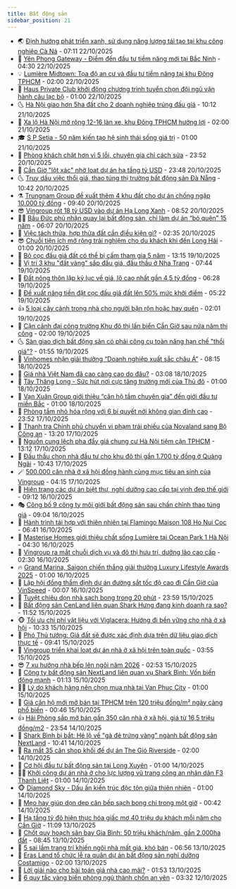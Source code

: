 ```yaml
---
title: Bất động sản
sidebar_position: 21
---
```


<!-- dantri-bat-dong-san:START -->
- 🌏 [Định hướng phát triển xanh, sử dụng năng lượng tái tạo tại khu công nghiệp Cà Ná](https://dantri.com.vn/bat-dong-san/dinh-huong-phat-trien-xanh-su-dung-nang-luong-tai-tao-tai-khu-cong-nghiep-ca-na-20251022140550883.htm) - 07:11 22/10/2025
- 👹 [Yên Phong Gateway - Điểm đến đầu tư tiềm năng mới tại Bắc Ninh](https://dantri.com.vn/bat-dong-san/yen-phong-gateway-diem-den-dau-tu-tiem-nang-moi-tai-bac-ninh-20251022104453987.htm) - 04:30 22/10/2025
- 💡 [Lumière Midtown: Tọa độ an cư và đầu tư tiềm năng tại khu Đông TPHCM](https://dantri.com.vn/bat-dong-san/lumiere-midtown-toa-do-an-cu-va-dau-tu-tiem-nang-tai-khu-dong-tphcm-20251021224744406.htm) - 02:00 22/10/2025
- 🌋 [Haus Private Club khởi động chương trình tuyển chọn đội ngũ vận hành câu lạc bộ](https://dantri.com.vn/bat-dong-san/haus-private-club-khoi-dong-chuong-trinh-tuyen-chon-doi-ngu-van-hanh-cau-lac-bo-20251021223626698.htm) - 01:00 22/10/2025
- 🌜 [Hà Nội giao hơn 5ha đất cho 2 doanh nghiệp trúng đấu giá](https://dantri.com.vn/bat-dong-san/ha-noi-giao-hon-5ha-dat-cho-2-doanh-nghiep-trung-dau-gia-20251021162516879.htm) - 10:12 21/10/2025
- 💃 [Xa lộ Hà Nội mở rộng 12-16 làn xe, khu Đông TPHCM hưởng lợi](https://dantri.com.vn/bat-dong-san/xa-lo-ha-noi-mo-rong-12-16-lan-xe-khu-dong-tphcm-huong-loi-20251020202012153.htm) - 02:00 21/10/2025
- 🎓 [S P Setia - 50 năm kiến tạo hệ sinh thái sống giá trị](https://dantri.com.vn/bat-dong-san/s-p-setia-50-nam-kien-tao-he-sinh-thai-song-gia-tri-20251020201350759.htm) - 01:00 21/10/2025
- 🌝 [Phòng khách chật hơn vì 5 lỗi, chuyên gia chỉ cách sửa](https://dantri.com.vn/bat-dong-san/phong-khach-chat-hon-vi-5-loi-chuyen-gia-chi-cach-sua-20251020102147243.htm) - 23:52 20/10/2025
- 🧐 [Cần Giờ &quot;lột xác&quot; nhờ loạt dự án hạ tầng tỷ USD](https://dantri.com.vn/bat-dong-san/can-gio-lot-xac-nho-loat-du-an-ha-tang-ty-usd-20251013105937424.htm) - 23:48 20/10/2025
- 🌜 [Truy dấu việc thổi giá, thao túng thị trường bất động sản Đà Nẵng](https://dantri.com.vn/bat-dong-san/truy-dau-viec-thoi-gia-thao-tung-thi-truong-bat-dong-san-da-nang-20251013172013846.htm) - 10:42 20/10/2025
- ⚗️ [Trungnam Group đề xuất thêm 4 khu đất cho dự án chống ngập 10.000 tỷ đồng](https://dantri.com.vn/bat-dong-san/trungnam-group-de-xuat-them-4-khu-dat-cho-du-an-chong-ngap-10000-ty-dong-20251020150323183.htm) - 09:40 20/10/2025
- 😎 [Vingroup rót 18 tỷ USD vào dự án Hạ Long Xanh](https://dantri.com.vn/bat-dong-san/vingroup-rot-18-ty-usd-vao-du-an-ha-long-xanh-20251019152900686.htm) - 08:52 20/10/2025
- 🧑‍🏫 [Bầu Đức phủ nhận quay lại bất động sản, chỉ làm dự án “bỏ quên” 15 năm](https://dantri.com.vn/kinh-doanh/bau-duc-phu-nhan-quay-lai-bat-dong-san-chi-lam-du-an-bo-quen-15-nam-20251020114145838.htm) - 06:07 20/10/2025
- 💪 [Việc tách thửa, hợp thửa đất cần điều kiện gì?](https://dantri.com.vn/bat-dong-san/viec-tach-thua-hop-thua-dat-can-dieu-kien-gi-20251020090528561.htm) - 02:35 20/10/2025
- 😎 [Chuỗi tiện ích mở rộng trải nghiệm cho du khách khi đến Long Hải](https://dantri.com.vn/bat-dong-san/chuoi-tien-ich-mo-rong-trai-nghiem-cho-du-khach-khi-den-long-hai-20251019180128594.htm) - 01:00 20/10/2025
- 🧠 [Bỏ cọc đấu giá đất có thể bị cấm tham gia 5 năm](https://dantri.com.vn/bat-dong-san/bo-coc-dau-gia-dat-co-the-bi-cam-tham-gia-5-nam-20251019092128377.htm) - 13:15 19/10/2025
- 🧰 [Vị trí 3 khu &quot;đất vàng&quot; sắp đấu giá, đấu thầu ở Nha Trang](https://dantri.com.vn/bat-dong-san/vi-tri-3-khu-dat-vang-sap-dau-gia-dau-thau-o-nha-trang-20251015162313428.htm) - 07:44 19/10/2025
- 🤩 [Đất nông thôn lập kỷ lục về giá, lô cao nhất gần 4,5 tỷ đồng](https://dantri.com.vn/bat-dong-san/dat-nong-thon-lap-ky-luc-ve-gia-lo-cao-nhat-gan-45-ty-dong-20251018093522970.htm) - 06:28 19/10/2025
- 🦆 [Đề xuất nâng tiền đặt cọc đấu giá đất lên 50% mức khởi điểm](https://dantri.com.vn/bat-dong-san/de-xuat-nang-tien-dat-coc-dau-gia-dat-len-50-muc-khoi-diem-20251019105219048.htm) - 05:22 19/10/2025
- 👍 [5 loại cây cảnh trong nhà cho người bận rộn hoặc hay quên](https://dantri.com.vn/bat-dong-san/5-loai-cay-canh-trong-nha-cho-nguoi-ban-ron-hoac-hay-quen-20251014234138280.htm) - 02:01 19/10/2025
- 🙉 [Cận cảnh đại công trường Khu đô thị lấn biển Cần Giờ sau nửa năm thi công](https://dantri.com.vn/bat-dong-san/can-canh-dai-cong-truong-khu-do-thi-lan-bien-can-gio-sau-nua-nam-thi-cong-20251013142646578.htm) - 02:00 19/10/2025
- 🌜 [Sàn giao dịch bất động sản có phải công cụ toàn năng hạn chế &quot;thổi giá&quot;?](https://dantri.com.vn/bat-dong-san/san-giao-dich-bat-dong-san-co-phai-cong-cu-toan-nang-han-che-thoi-gia-20251018101707787.htm) - 01:55 19/10/2025
- 🌋 [Vinhomes nhận giải thưởng “Doanh nghiệp xuất sắc châu Á”](https://dantri.com.vn/bat-dong-san/vinhomes-nhan-giai-thuong-doanh-nghiep-xuat-sac-chau-a-20251018145135342.htm) - 08:15 18/10/2025
- 🥰 [Giá nhà Việt Nam đã cao càng cao do đâu?](https://dantri.com.vn/bat-dong-san/gia-nha-viet-nam-da-cao-cang-cao-do-dau-20251013163828186.htm) - 03:08 18/10/2025
- 💯 [Tây Thăng Long - Sức hút nơi cực tăng trưởng mới của Thủ đô](https://dantri.com.vn/bat-dong-san/tay-thang-long-suc-hut-noi-cuc-tang-truong-moi-cua-thu-do-20251017203600922.htm) - 01:00 18/10/2025
- 🤩 [Vạn Xuân Group giới thiệu “căn hộ tầm chuyên gia” đến giới đầu tư miền Bắc](https://dantri.com.vn/bat-dong-san/van-xuan-group-gioi-thieu-can-ho-tam-chuyen-gia-den-gioi-dau-tu-mien-bac-20251017153739407.htm) - 01:00 18/10/2025
- 💄 [Phòng tắm nhỏ hóa rộng với 6 bí quyết nới không gian đỉnh cao](https://dantri.com.vn/bat-dong-san/phong-tam-nho-hoa-rong-voi-6-bi-quyet-noi-khong-gian-dinh-cao-20251017145947333.htm) - 23:52 17/10/2025
- 🦍 [Thanh tra Chính phủ chuyển vi phạm trái phiếu của Novaland sang Bộ Công an](https://dantri.com.vn/kinh-doanh/thanh-tra-chinh-phu-chuyen-vi-pham-trai-phieu-cua-novaland-sang-bo-cong-an-20251017183707166.htm) - 13:20 17/10/2025
- 🎡 [Nguồn cung lệch pha đẩy giá chung cư Hà Nội tiệm cận TPHCM](https://dantri.com.vn/bat-dong-san/nguon-cung-lech-pha-day-gia-chung-cu-ha-noi-tiem-can-tphcm-20251017192938290.htm) - 13:12 17/10/2025
- 🐎 [Đấu thầu chọn nhà đầu tư cho khu đô thị gần 1.700 tỷ đồng ở Quảng Ngãi](https://dantri.com.vn/bat-dong-san/dau-thau-chon-nha-dau-tu-cho-khu-do-thi-gan-1700-ty-dong-o-quang-ngai-20251015111350548.htm) - 10:43 17/10/2025
- 🪄 [500.000 căn nhà ở xã hội đồng hành cùng mục tiêu an sinh của Vingroup](https://dantri.com.vn/bat-dong-san/500000-can-nha-o-xa-hoi-dong-hanh-cung-muc-tieu-an-sinh-cua-vingroup-20251017105348790.htm) - 04:15 17/10/2025
- 💼 [Hiện trạng các dự án biệt thự, nghỉ dưỡng cao cấp tại vịnh đẹp thế giới](https://dantri.com.vn/bat-dong-san/hien-trang-cac-du-an-biet-thu-nghi-duong-cao-cap-tai-vinh-dep-the-gioi-20251015120631470.htm) - 09:12 16/10/2025
- 🎭 [Công bố 9 công ty môi giới bất động sản sau chấn chỉnh thao túng giá](https://dantri.com.vn/bat-dong-san/cong-bo-9-cong-ty-moi-gioi-bat-dong-san-sau-chan-chinh-thao-tung-gia-20251015125533669.htm) - 09:04 16/10/2025
- 🐻 [Hành trình tái hợp với thiên nhiên tại Flamingo Maison 108 Ho Nui Coc](https://dantri.com.vn/bat-dong-san/hanh-trinh-tai-hop-voi-thien-nhien-tai-flamingo-maison-108-ho-nui-coc-20251016122516415.htm) - 06:41 16/10/2025
- 💃 [Masterise Homes giới thiệu chất sống Lumière tại Ocean Park 1 Hà Nội](https://dantri.com.vn/bat-dong-san/masterise-homes-gioi-thieu-chat-song-lumiere-tai-ocean-park-1-ha-noi-20251016105411268.htm) - 04:30 16/10/2025
- 🦣 [Vingroup ra mắt chuỗi dịch vụ và đô thị hưu trí, dưỡng lão cao cấp](https://dantri.com.vn/bat-dong-san/vingroup-ra-mat-chuoi-dich-vu-va-do-thi-huu-tri-duong-lao-cao-cap-20251016084718359.htm) - 02:30 16/10/2025
- 🔥 [Grand Marina, Saigon chiến thắng giải thưởng Luxury Lifestyle Awards 2025](https://dantri.com.vn/bat-dong-san/grand-marina-saigon-chien-thang-giai-thuong-luxury-lifestyle-awards-2025-20251015214714460.htm) - 01:00 16/10/2025
- 🤩 [Lập hội đồng thẩm định dự án đường sắt tốc độ cao đi Cần Giờ của VinSpeed](https://dantri.com.vn/bat-dong-san/lap-hoi-dong-tham-dinh-du-an-duong-sat-toc-do-cao-di-can-gio-cua-vinspeed-20251016054731658.htm) - 00:07 16/10/2025
- 🥳 [Tuyệt chiêu dọn nhà sạch bong trong 20 phút](https://dantri.com.vn/bat-dong-san/tuyet-chieu-don-nha-sach-bong-trong-20-phut-20251009084604150.htm) - 23:59 15/10/2025
- 🤗 [Bất động sản CenLand liên quan Shark Hưng đang kinh doanh ra sao?](https://dantri.com.vn/bat-dong-san/bat-dong-san-cenland-lien-quan-shark-hung-dang-kinh-doanh-ra-sao-20251015170248233.htm) - 11:52 15/10/2025
- 🐵 [Tối ưu chi phí vật liệu với Viglacera: Hướng đi bền vững cho nhà ở xã hội](https://dantri.com.vn/bat-dong-san/toi-uu-chi-phi-vat-lieu-voi-viglacera-huong-di-ben-vung-cho-nha-o-xa-hoi-20251015172620767.htm) - 10:33 15/10/2025
- 🤖 [Phó Thủ tướng: Giá đất sẽ được xác định dựa trên dữ liệu giao dịch thực tế](https://dantri.com.vn/bat-dong-san/pho-thu-tuong-gia-dat-se-duoc-xac-dinh-dua-tren-du-lieu-giao-dich-thuc-te-20251015154604930.htm) - 09:41 15/10/2025
- 👺 [Vingroup triển khai loạt dự án nhà ở xã hội trên toàn quốc](https://dantri.com.vn/bat-dong-san/vingroup-trien-khai-loat-du-an-nha-o-xa-hoi-tren-toan-quoc-20251015102823328.htm) - 03:55 15/10/2025
- 😎 [7 xu hướng nhà bếp  lên ngôi năm 2026](https://dantri.com.vn/bat-dong-san/7-xu-huong-nha-bep-len-ngoi-nam-2026-20251014182936829.htm) - 02:53 15/10/2025
- 🤠 [Công ty bất động sản NextLand liên quan vụ Shark Bình: Vốn biến động mạnh](https://dantri.com.vn/kinh-doanh/cong-ty-bat-dong-san-nextland-lien-quan-vu-shark-binh-von-bien-dong-manh-20251014170158870.htm) - 01:13 15/10/2025
- 👨‍🏫 [Lý do khách hàng nên chọn mua nhà tại Van Phuc City](https://dantri.com.vn/bat-dong-san/ly-do-khach-hang-nen-chon-mua-nha-tai-van-phuc-city-20251014191829016.htm) - 01:00 15/10/2025
- 🧰 [Giá căn hộ mới mở bán tại TPHCM trên 120 triệu đồng/m² ngày càng phổ biến](https://dantri.com.vn/bat-dong-san/gia-can-ho-moi-mo-ban-tai-tphcm-tren-120-trieu-dongm-ngay-cang-pho-bien-20251015065746640.htm) - 00:46 15/10/2025
- 👍 [Hải Phòng sắp mở bán gần 350 căn nhà ở xã hội, giá từ 16,5 triệu đồng/m2](https://dantri.com.vn/bat-dong-san/hai-phong-sap-mo-ban-gan-350-can-nha-o-xa-hoi-gia-tu-165-trieu-dongm2-20251015010942783.htm) - 23:54 14/10/2025
- 🌈 [Shark Bình bị bắt: Hé lộ về &quot;gà đẻ trứng vàng&quot; ngành bất động sản NextLand](https://dantri.com.vn/kinh-doanh/shark-binh-bi-bat-he-lo-ve-ga-de-trung-vang-nganh-bat-dong-san-nextland-20251014163134618.htm) - 10:41 14/10/2025
- 🐲 [Ra mắt 35 căn shop khối đế dự án The Gió Riverside](https://dantri.com.vn/bat-dong-san/ra-mat-35-can-shop-khoi-de-du-an-the-gio-riverside-20251012090921202.htm) - 02:00 14/10/2025
- 💄 [Cơ hội đầu tư bất động sản tại Long Xuyên](https://dantri.com.vn/bat-dong-san/co-hoi-dau-tu-bat-dong-san-tai-long-xuyen-20251013214950816.htm) - 01:00 14/10/2025
- 👨‍🏫 [Khởi công dự án nhà ở cho lực lượng vũ trang công an nhân dân F3 Thanh Liệt](https://dantri.com.vn/bat-dong-san/khoi-cong-du-an-nha-o-cho-luc-luong-vu-trang-cong-an-nhan-dan-f3-thanh-liet-20251013214426758.htm) - 01:00 14/10/2025
- 🐵 [Diamond Sky - Dấu ấn kiến trúc độc tôn giữa thiên nhiên](https://dantri.com.vn/bat-dong-san/diamond-sky-dau-an-kien-truc-doc-ton-giua-thien-nhien-20251013180647906.htm) - 01:00 14/10/2025
- 🎉 [Mẹo hay giúp dọn dẹp căn bếp sạch bong chỉ trong một giờ](https://dantri.com.vn/bat-dong-san/meo-hay-giup-don-dep-can-bep-sach-bong-chi-trong-mot-gio-20251012105539161.htm) - 00:42 14/10/2025
- 💫 [Hạ tầng tỷ đô hiện thực hóa giấc mơ 40 triệu du khách mỗi năm cho Cần Giờ](https://dantri.com.vn/bat-dong-san/ha-tang-ty-do-hien-thuc-hoa-giac-mo-40-trieu-du-khach-moi-nam-cho-can-gio-20251013175140186.htm) - 11:09 13/10/2025
- 🦄 [Chốt quy hoạch sân bay Gia Bình: 50 triệu khách/năm, gần 2.000ha đất](https://dantri.com.vn/bat-dong-san/chot-quy-hoach-san-bay-gia-binh-50-trieu-khachnam-gan-2000ha-dat-20251013152442637.htm) - 08:45 13/10/2025
- 🌮 [5 sai lầm trang trí khiến ngôi nhà mất giá, khó bán](https://dantri.com.vn/bat-dong-san/5-sai-lam-trang-tri-khien-ngoi-nha-mat-gia-kho-ban-20251013085815800.htm) - 06:56 13/10/2025
- 💯 [Eras Land tổ chức lễ ra quân dự án bất động sản nghỉ dưỡng Costamigo](https://dantri.com.vn/bat-dong-san/eras-land-to-chuc-le-ra-quan-du-an-bat-dong-san-nghi-duong-costamigo-20251012231445138.htm) - 02:00 13/10/2025
- 🌊 [Lời giải nào cho bài toán giá nhà cao mãi?](https://dantri.com.vn/bat-dong-san/loi-giai-nao-cho-bai-toan-gia-nha-cao-mai-20251012112423167.htm) - 01:53 13/10/2025
- 🤖 [6 quy tắc vàng biến phòng ngủ thành chốn an yên](https://dantri.com.vn/bat-dong-san/6-quy-tac-vang-bien-phong-ngu-thanh-chon-an-yen-20251012101025758.htm) - 03:32 12/10/2025<!-- dantri-bat-dong-san:END -->
